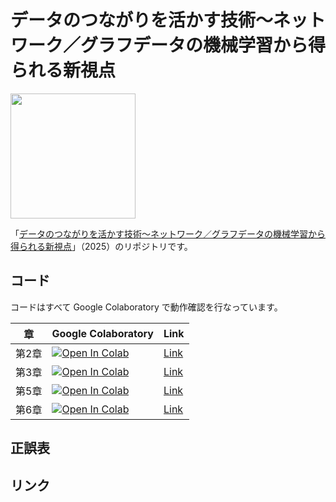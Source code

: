 # データのつながりを活かす技術〜ネットワーク／グラフデータの機械学習から得られる新視点

<a href="https://gihyo.jp/book/2023/978-4-297-13633-8"><img src="misc/cover-small.png" width="200"></a>

「[データのつながりを活かす技術〜ネットワーク／グラフデータの機械学習から得られる新視点](https://gihyo.jp/book/2023/978-4-297-13633-8)」（2025）のリポジトリです。

## コード

コードはすべて Google Colaboratory で動作確認を行なっています。

| 章 | Google Colaboratory | Link |
| --- | --- | --- |
| 第2章 | [![Open In Colab](https://colab.research.google.com/assets/colab-badge.svg)](http://colab.research.google.com/github/ghmagazine/networkdata_practice_book/blob/main/chapter02/02_network_handling.ipynb) | [Link](https://github.com/ghmagazine/networkdata_practice_book/blob/main/chapter02/02_network_handling.ipynb) |
| 第3章 | [![Open In Colab](https://colab.research.google.com/assets/colab-badge.svg)](http://colab.research.google.com/github/ghmagazine/networkdata_practice_book/blob/main/chapter03/03_network_statistics.ipynb) | [Link](https://github.com/ghmagazine/networkdata_practice_book/blob/main/chapter03/03_network_statistics.ipynb) |
| 第5章 | [![Open In Colab](https://colab.research.google.com/assets/colab-badge.svg)](http://colab.research.google.com/github/ghmagazine/networkdata_practice_book/blob/main/chapter05/05_node_embedding.ipynb) | [Link](https://github.com/ghmagazine/networkdata_practice_book/blob/main/chapter05/05_node_embedding.ipynb) |
| 第6章 | [![Open In Colab](https://colab.research.google.com/assets/colab-badge.svg)](http://colab.research.google.com/github/ghmagazine/networkdata_practice_book/blob/main/chapter06/06_graph_neural_network.ipynb) | [Link](https://github.com/ghmagazine/networkdata_practice_book/blob/main/chapter06/06_graph_neural_network.ipynb) |

## 正誤表

## リンク
